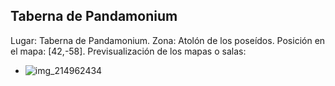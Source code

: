 ## Taberna de Pandamonium
Lugar: Taberna de Pandamonium.
Zona: Atolón de los poseídos.
Posición en el mapa: [42,-58].
Previsualización de los mapas o salas:
- ![img_214962434](https://media.discordapp.net/attachments/1115311447145193482/1115351826372509726/214962434.jpg)